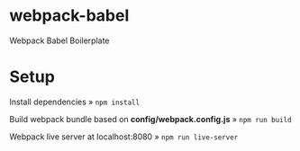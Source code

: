 # webpack-babel
Webpack Babel Boilerplate

# Setup
Install dependencies » 
`npm install`

Build webpack bundle based on **config/webpack.config.js** »
`npm run build`

Webpack live server at localhost:8080 »
`npm run live-server`
